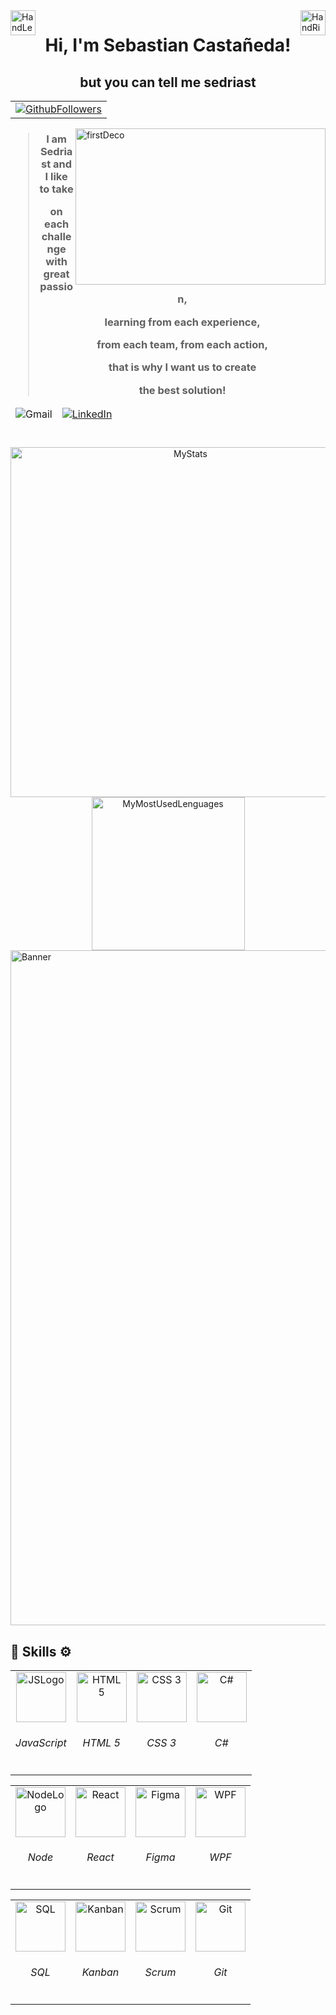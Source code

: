 <img alt="HandLeftDeco" src="https://github.com/TheDudeThatCode/TheDudeThatCode/blob/master/Assets/Hi.gif" align="left" width="40"/>
<img alt="HandRightDeco" src="https://github.com/TheDudeThatCode/TheDudeThatCode/blob/master/Assets/Hi.gif" align="right" width="40"/>

<h1 align="center">Hi, I'm Sebastian Castañeda!</h1>
<h2 align="center">but you can tell me sedriast</h2>

<table align="center">
	<tr>
   		 <td>
			<a href="https://github.com/exSED/?tab=follow">
			  <img alt="GithubFollowers" src="https://img.shields.io/github/followers/Sedriast?label=Follow&style=social" />
			</a>
		</td>	
	</tr>
</table>

<img  alt="firstDeco" src="https://firebasestorage.googleapis.com/v0/b/port-e39af.appspot.com/o/Decorations%2Ftopborder_0811256.svg?alt=media&token=788df41d-d8d9-447b-ba25-5e20800fcfea" align="right" width="400" height="250"/>
<h3 align="center">
	
> I am Sedriast and I like to take
> 
> on each challenge with great passion,
> 
> learning from each experience,
> 
> from each team, from each action,
> 
> that is why I want us to create
> 
> the best solution!

</h3>

<table align="center">
	<thead>
      <td>
			  <img alt="Gmail" src="https://img.shields.io/badge/-sedriast.developer@gmail.com-c32421?style=flat-square&logo=Gmail&logoColor=white&link=mailto:sedriast.developer@gmail.com" />
		</td>	
		<td>
			<a href="https://www.linkedin.com/in/sebastian-blanco-casta%C3%B1eda-31a2a0239/">
			  <img alt="LinkedIn" src="https://img.shields.io/badge/-sebastian-blue?style=flat&logo=Linkedin&logoColor=white&link="www.linkedin.com/in/sebastian-castañeda-31a2a0239" />
			</a>
		</td>	
 	</thead>
</table>

<h1></h1>

<div align="center">
	<img alt="MyStats" src="https://github-readme-stats.vercel.app/api?username=Sedriast&show_icons=true&theme=transparent" width="560"/>
	<img alt="MyMostUsedLenguages" src="https://github-readme-stats.vercel.app/api/top-langs/?username=Sedriast&theme=transparent&hide=glsl" width="245"/>
</div>

<img align="center" alt="Banner" src="https://firebasestorage.googleapis.com/v0/b/port-e39af.appspot.com/o/Decorations%2Ftopborder_0811256.svg?alt=media&token=0deaf3b8-9d65-47be-a253-5e33f432ea9a" width="1080" />

<h2>🧰	Skills	⚙️</h2>

<table align="center">
	<tbody>
		<td align="center">
			<img alt="JSLogo" src="https://firebasestorage.googleapis.com/v0/b/port-e39af.appspot.com/o/ProgramLanguageIcons%2Fjavascript_0811231.svg?alt=media&token=017a62e1-4766-4941-9155-20e22bc9ce8e" width="80"/>
			<h6 >JavaScript</h6>
		</td>
		<td align="center">
			<img alt="HTML 5" src="https://firebasestorage.googleapis.com/v0/b/port-e39af.appspot.com/o/ProgramLanguageIcons%2Fhtml5_0811232.svg?alt=media&token=b538cf20-0060-4116-b2ec-65cceeb8e7e7" width="80"/>
			<h6 >HTML 5</h6>
		</td>
		<td align="center">
			<img alt="CSS 3" src="https://firebasestorage.googleapis.com/v0/b/port-e39af.appspot.com/o/ProgramLanguageIcons%2Fcss3_0811233.svg?alt=media&token=2d4f0b2a-5cf7-4a8c-b2fb-2e43fb496250" width="80"/>
			<h6 >CSS 3</h6>
		</td>
		<td align="center">
			<img alt="C#" src="https://firebasestorage.googleapis.com/v0/b/port-e39af.appspot.com/o/ProgramLanguageIcons%2Fcsharp_0811237.svg?alt=media&token=fadb4ca2-7296-477b-90cc-fbaf84d3069f" width="80"/>
			<h6 >C#</h6>
		</td>
	</tbody>
</table>
<table align="center">
	<tbody>
		<td align="center">
			<img alt="NodeLogo" src="https://firebasestorage.googleapis.com/v0/b/port-e39af.appspot.com/o/ProgramLanguageIcons%2Fnode_0811234.svg?alt=media&token=071fdb5b-bf6b-4687-bc0d-89c51d424027" width="80"/>
			<h6 >Node</h6>
		</td>
		<td align="center">
			<img alt="React" src="https://firebasestorage.googleapis.com/v0/b/port-e39af.appspot.com/o/ProgramLanguageIcons%2Freact_0811235.svg?alt=media&token=13080b02-e479-4a70-9e47-6a85355c4418" width="80"/>
			<h6 >React</h6>
		</td>
		<td align="center">
			<img alt="Figma" src="https://firebasestorage.googleapis.com/v0/b/port-e39af.appspot.com/o/ProgramLanguageIcons%2Ffigma_0811236.svg?alt=media&token=90a0278a-f3a9-41c8-a8c0-5df60f911ddf" width="80"/>
			<h6 >Figma</h6>
		</td>
		<td align="center">
			<img alt="WPF" src="https://firebasestorage.googleapis.com/v0/b/port-e39af.appspot.com/o/ProgramLanguageIcons%2Fwpf_0811238.svg?alt=media&token=b5e4c8c3-81dc-49a9-8718-ee8a602c86e7" width="80"/>
			<h6 >WPF</h6>
		</td>
 	</tbody>
</table>
<table align="center">
	<tbody>
		<td align="center">
			<img alt="SQL" src="https://firebasestorage.googleapis.com/v0/b/port-e39af.appspot.com/o/ProgramLanguageIcons%2Fsql_0811239.svg?alt=media&token=429244b1-4199-45ac-b341-3ccc383fcde8" width="80"/>
			<h6 >SQL</h6>
		</td>
		<td align="center">
			<img alt="Kanban" src="https://firebasestorage.googleapis.com/v0/b/port-e39af.appspot.com/o/ProgramLanguageIcons%2Fkanban_0811243.svg?alt=media&token=13cf0b93-7c7b-45b2-a972-e5538b4cde1c" width="80"/>
			<h6 >Kanban</h6>
		</td>
		<td align="center">
			<img alt="Scrum" src="https://firebasestorage.googleapis.com/v0/b/port-e39af.appspot.com/o/ProgramLanguageIcons%2Fscrum_0811242.svg?alt=media&token=b74f75f4-03f2-49ef-a349-1c0b52558bd7" width="80"/>
			<h6 >Scrum</h6>
		</td>
		<td align="center">
			<img alt="Git" src="https://firebasestorage.googleapis.com/v0/b/port-e39af.appspot.com/o/ProgramLanguageIcons%2Fgit_0811240.svg?alt=media&token=5bfb18bd-a6da-444b-b826-460f2815e466" width="80"/>
			<h6 >Git</h6>
		</td>
  	</tbody>
</table>
